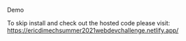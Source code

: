 Demo

To skip install and check out the hosted code please visit: https://ericdimechsummer2021webdevchallenge.netlify.app/

